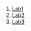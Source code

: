 1. [Lab1](https://github.com/Oleh-Synytskyi/Tel/tree/master/Lab1)
2. [Lab2](https://github.com/Oleh-Synytskyi/Tel/tree/master/Lab2)
3. [Lab3](https://github.com/Oleh-Synytskyi/Tel/tree/master/Lab3)